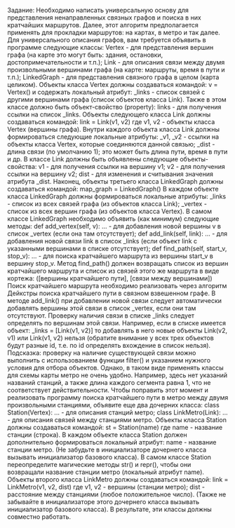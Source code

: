 Задание:
Необходимо написать универсальную основу для представления ненаправленных связных графов и поиска в них кратчайших маршрутов. Далее, этот алгоритм предполагается применять для прокладки маршрутов: на картах, в метро и так далее.
Для универсального описания графов, вам требуется объявить в программе следующие классы:
Vertex - для представления вершин графа (на карте это могут быть: здания, остановки, достопримечательности и т.п.); Link - для описания связи между двумя произвольными вершинами графа (на карте: маршруты, время в пути и т.п.); LinkedGraph - для представления связного графа в целом (карта целиком).
Объекты класса Vertex должны создаваться командой:
v = Vertex()
и содержать локальный атрибут: _links - список связей с другими вершинами графа (список объектов класса Link).
Также в этом классе должно быть объект-свойство (property): links - для получения ссылки на список _links.
Объекты следующего класса Link должны создаваться командой:
link = Link(v1, v2)
где v1, v2 - объекты класса Vertex (вершины графа). Внутри каждого объекта класса Link должны формироваться следующие локальные атрибуты: _v1, _v2 - ссылки на объекты класса Vertex, которые соединяются данной связью; _dist - длина связи (по умолчанию 1); это может быть длина пути, время в пути и др.
В классе Link должны быть объявлены следующие объекты-свойства: v1 - для получения ссылки на вершину v1; v2 - для получения ссылки на вершину v2; dist - для изменения и считывания значения атрибута _dist.
Наконец, объекты третьего класса LinkedGraph должны создаваться командой:
map_graph = LinkedGraph()
В каждом объекте класса LinkedGraph должны формироваться локальные атрибуты: _links - список из всех связей графа (из объектов класса Link); _vertex - список из всех вершин графа (из объектов класса Vertex).
В самом классе LinkedGraph необходимо объявить (как минимум) следующие методы:
def add_vertex(self, v): ... - для добавления новой вершины v в список _vertex (если она там отсутствует); def add_link(self, link): ... - для добавления новой связи link в список _links (если объект link с указанными вершинами в списке отсутствует); def find_path(self, start_v, stop_v): ... - для поиска кратчайшего маршрута из вершины start_v в вершину stop_v.
Метод find_path() должен возвращать список из вершин кратчайшего маршрута и список из связей этого же маршрута в виде кортежа: ([вершины кратчайшего пути], [связи между вершинами]) Поиск кратчайшего маршрута необходимо реализовать через алгоритм Дейкстры поиска кратчайшего пути в связном взвешенном графе. В методе add_link() при добавлении новой связи следует автоматически добавлять вершины этой связи в список _vertex, если они там отсутствуют.
Проверку наличия связи в списке _links следует определять по вершинам этой связи. Например, если в списке имеется объект: _links = [Link(v1, v2)] то добавлять в него новые объекты Link(v2, v1) или Link(v1, v2) нельзя (обратите внимание у всех трех объектов будут разные id, т.е. по id определять вхождение в список нельзя).
Подсказка: проверку на наличие существующей связи можно выполнить с использованием функции filter() и указанием нужного условия для отбора объектов.
Однако, в таком виде применять классы для схемы карты метро не очень удобно. Например, здесь нет указаний названий станций, а также длина каждого сегмента равна 1, что не соответствует действительности.
Чтобы поправить этот момент и реализовать программу поиска кратчайшего пути в метро между двумя произвольными станциями, объявите еще два дочерних класса:
class Station(Vertex): ... - для описания станций метро; class LinkMetro(Link): ... - для описания связей между станциями метро.
Объекты класса Station должны создаваться командой:
st = Station(name)
где name - название станции (строка). В каждом объекте класса Station должен дополнительно формироваться локальный атрибут:
name - название станции метро. (Не забудьте в инициализаторе дочернего класса вызывать инициализатор базового класса).
В самом классе Station переопределите магические методы str() и repr(), чтобы они возвращали название станции метро (локальный атрибут name).
Объекты второго класса LinkMetro должны создаваться командой:
link = LinkMetro(v1, v2, dist)
где v1, v2 - вершины (станции метро); dist - расстояние между станциями (любое положительное число). (Также не забывайте в инициализаторе этого дочернего класса вызывать инициализатор базового класса). В результате, эти классы должны совместно работать.
